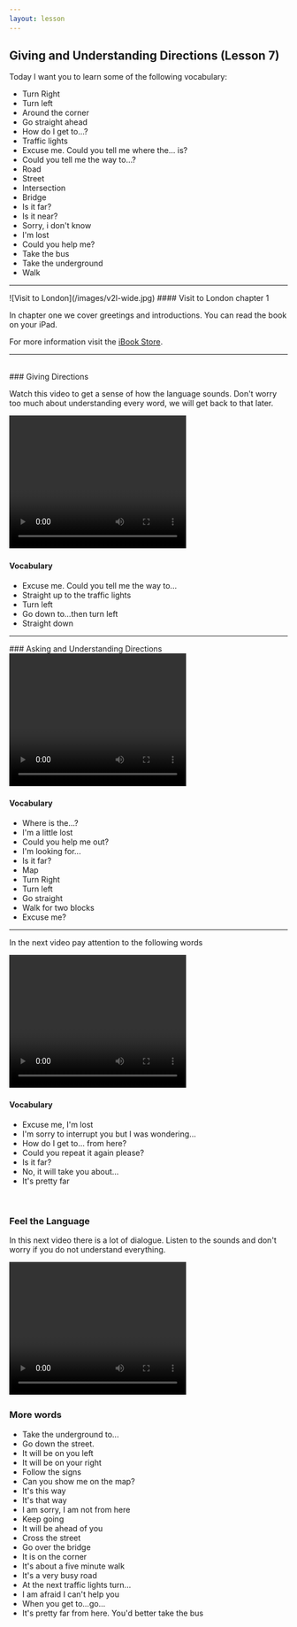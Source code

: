 ```yaml
---
layout: lesson
---
```

## Giving and Understanding Directions (Lesson 7)


Today I want you to learn some of the following vocabulary:

* Turn Right
* Turn left
* Around the corner
* Go straight ahead
* How do I get to...?
* Traffic lights
* Excuse me. Could you tell me where the... is?
* Could you tell me the way to...?
* Road 
* Street
* Intersection
* Bridge
* Is it far?
* Is it near? 
* Sorry, i don't know
* I'm lost
* Could you help me?
* Take the bus 
* Take the underground
* Walk 



<hr>
![Visit to London](/images/v2l-wide.jpg)
#### Visit to London chapter 1

In chapter one we cover greetings and introductions. 
You can read the book on your iPad.

For more information visit the [iBook Store](https://itunes.apple.com/us/book/portuguese-for-travelers/id568515833).

<hr>

<br class="column">
### Giving Directions

Watch this video to get a sense of how the language sounds. Don't worry too much about understanding every word, we will get back to that later.


<video width="320" height="240" preload="none">
    <source type="video/youtube" src="https://www.youtube.com/watch?v=yZD9lLv3WXE" />
</video>

#### Vocabulary

* Excuse me. Could you tell me the way to...
* Straight up to the traffic lights
* Turn left
* Go down to...then turn left
* Straight down 

<hr>
### Asking and Understanding Directions

<video width="320" height="240" preload="none">
    <source type="video/youtube" src="https://www.youtube.com/watch?v=esmQ9nysj6g" />
</video>

#### Vocabulary

* Where is the...?
* I'm a little lost
* Could you help me out?
* I'm looking for...
* Is it far?
* Map
* Turn Right 
* Turn left 
* Go straight 
* Walk for two blocks
* Excuse me? 


<hr>

In the next video pay attention to the following words


<video width="320" height="240" preload="none">
    <source type="video/youtube" src="https://www.youtube.com/watch?v=0LkOgyhKVBs" />
</video>

#### Vocabulary

* Excuse me, I'm lost
* I'm sorry to interrupt you but I was wondering...
* How do I get to... from here?
* Could you repeat it again please?
* Is it far?
* No, it will take you about...
* It's pretty far



<br class="column">

### Feel the Language

In this next video there is a lot of dialogue. 
Listen to the sounds and don't worry if you do not understand everything.

<video width="320" height="240" preload="none">
    <source type="video/youtube" src="https://www.youtube.com/watch?v=OGFcI2CXn5s" />
</video>


<br class="column">

### More words


* Take the underground to...
* Go down the street. 
* It will be on you left 
* It will be on your right 
* Follow the signs 
* Can you show me on the map?
* It's this way
* It's that way
* I am sorry, I am not from here
* Keep going 
* It will be ahead of you
* Cross the street 
* Go over the bridge 
* It is on the corner 
* It's about a five minute walk
* It's a very busy road
* At the next traffic lights turn...
* I am afraid I can't help you
* When you get to...go...
* It's pretty far from here. You'd better take the bus





